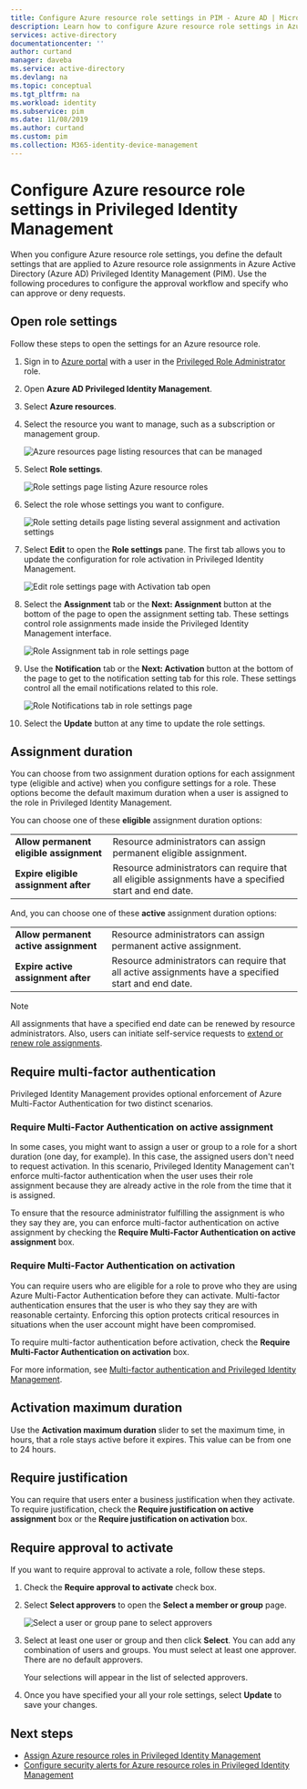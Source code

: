 ```yaml
---
title: Configure Azure resource role settings in PIM - Azure AD | Microsoft Docs
description: Learn how to configure Azure resource role settings in Azure AD Privileged Identity Management (PIM).
services: active-directory
documentationcenter: ''
author: curtand
manager: daveba
ms.service: active-directory
ms.devlang: na
ms.topic: conceptual
ms.tgt_pltfrm: na
ms.workload: identity
ms.subservice: pim
ms.date: 11/08/2019
ms.author: curtand
ms.custom: pim
ms.collection: M365-identity-device-management
---
```


# Configure Azure resource role settings in Privileged Identity Management

When you configure Azure resource role settings, you define the default settings that are applied to Azure resource role assignments in Azure Active Directory (Azure AD) Privileged Identity Management (PIM). Use the following procedures to configure the approval workflow and specify who can approve or deny requests.

## Open role settings

Follow these steps to open the settings for an Azure resource role.

1. Sign in to [Azure portal](https://portal.azure.com/) with a user in the [Privileged Role Administrator](../users-groups-roles/directory-assign-admin-roles.md#privileged-role-administrator) role.

1. Open **Azure AD Privileged Identity Management**.

1. Select **Azure resources**.

1. Select the resource you want to manage, such as a subscription or management group.

    ![Azure resources page listing resources that can be managed](./media/pim-resource-roles-configure-role-settings/resources-list.png)

1. Select **Role settings**.

    ![Role settings page listing Azure resource roles](./media/pim-resource-roles-configure-role-settings/resources-role-settings.png)

1. Select the role whose settings you want to configure.

    ![Role setting details page listing several assignment and activation settings](./media/pim-resource-roles-configure-role-settings/resources-role-setting-details.png)

1. Select **Edit** to open the **Role settings** pane. The first tab allows you to update the configuration for role activation in Privileged Identity Management.

    ![Edit role settings page with Activation tab open](./media/pim-resource-roles-configure-role-settings/role-settings-activation-tab.png)

1. Select the **Assignment** tab or the **Next: Assignment** button at the bottom of the page to open the assignment setting tab. These settings control role assignments made inside the Privileged Identity Management interface.

    ![Role Assignment tab in role settings page](./media/pim-resource-roles-configure-role-settings/role-settings-assignment-tab.png)

1. Use the **Notification** tab or the **Next: Activation** button at the bottom of the page to get to the notification setting tab for this role. These settings control all the email notifications related to this role.

    ![Role Notifications tab in role settings page](./media/pim-resource-roles-configure-role-settings/role-settings-notification-tab.png)

1. Select the **Update** button at any time to update the role settings.

## Assignment duration

You can choose from two assignment duration options for each assignment type (eligible and active) when you configure settings for a role. These options become the default maximum duration when a user is assigned to the role in Privileged Identity Management.

You can choose one of these **eligible** assignment duration options:

| | |
| --- | --- |
| **Allow permanent eligible assignment** | Resource administrators can assign permanent eligible assignment. |
| **Expire eligible assignment after** | Resource administrators can require that all eligible assignments have a specified start and end date. |

And, you can choose one of these **active** assignment duration options:

| | |
| --- | --- |
| **Allow permanent active assignment** | Resource administrators can assign permanent active assignment. |
| **Expire active assignment after** | Resource administrators can require that all active assignments have a specified start and end date. |

> [!NOTE]
> All assignments that have a specified end date can be renewed by resource administrators. Also, users can initiate self-service requests to [extend or renew role assignments](pim-resource-roles-renew-extend.md).

## Require multi-factor authentication

Privileged Identity Management provides optional enforcement of Azure Multi-Factor Authentication for two distinct scenarios.

### Require Multi-Factor Authentication on active assignment

In some cases, you might want to assign a user or group to a role for a short duration (one day, for example). In this case, the assigned users don't need to request activation. In this scenario, Privileged Identity Management can't enforce multi-factor authentication when the user uses their role assignment because they are already active in the role from the time that it is assigned.

To ensure that the resource administrator fulfilling the assignment is who they say they are, you can enforce multi-factor authentication on active assignment by checking the **Require Multi-Factor Authentication on active assignment** box.

### Require Multi-Factor Authentication on activation

You can require users who are eligible for a role to prove who they are using Azure Multi-Factor Authentication before they can activate. Multi-factor authentication ensures that the user is who they say they are with reasonable certainty. Enforcing this option protects critical resources in situations when the user account might have been compromised.

To require multi-factor authentication before activation, check the **Require Multi-Factor Authentication on activation** box.

For more information, see [Multi-factor authentication and Privileged Identity Management](pim-how-to-require-mfa.md).

## Activation maximum duration

Use the **Activation maximum duration** slider to set the maximum time, in hours, that a role stays active before it expires. This value can be from one to 24 hours.

## Require justification

You can require that users enter a business justification when they activate. To require justification, check the **Require justification on active assignment** box or the **Require justification on activation** box.

## Require approval to activate

If you want to require approval to activate a role, follow these steps.

1. Check the **Require approval to activate** check box.

1. Select **Select approvers** to open the **Select a member or group** page.

    ![Select a user or group pane to select approvers](./media/pim-resource-roles-configure-role-settings/resources-role-settings-select-approvers.png)

1. Select at least one user or group and then click **Select**. You can add any combination of users and groups. You must select at least one approver. There are no default approvers.

    Your selections will appear in the list of selected approvers.

1. Once you have specified your all your role settings, select **Update** to save your changes.

## Next steps

- [Assign Azure resource roles in Privileged Identity Management](pim-resource-roles-assign-roles.md)
- [Configure security alerts for Azure resource roles in Privileged Identity Management](pim-resource-roles-configure-alerts.md)
